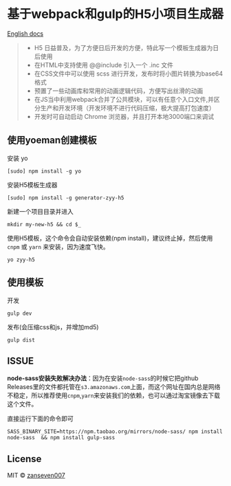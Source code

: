 # 基于webpack和gulp的H5小项目生成器

[English docs](https://github.com/zanseven007/generator-zyy-h5/blob/master/README_en.md)


> - H5 日益普及，为了方便日后开发的方便，特此写一个模板生成器为日后使用
> - 在HTML中支持使用 @@include 引入一个 .inc 文件
> - 在CSS文件中可以使用 scss 进行开发，发布时将小图片转换为base64格式
> - 预置了一些动画库和常用的动画逻辑代码，方便写出丝滑的动画
> - 在JS当中利用webpack合并了公共模块，可以有任意个入口文件,并区分生产和开发环境（开发环境不进行代码压缩，极大提高打包速度）
> - 开发时可自动启动 Chrome 浏览器，并且打开本地3000端口来调试

## 使用yoeman创建模板
安装 yo

```
[sudo] npm install -g yo
```
安装H5模板生成器

```
[sudo] npm install -g generator-zyy-h5
```
新建一个项目目录并进入

```
mkdir my-new-h5 && cd $_
```
使用H5模板，这个命令会自动安装依赖(npm install)，建议终止掉，然后使用 `cnpm` 或 `yarn` 来安装，因为速度飞快。

```
yo zyy-h5
```

## 使用模板
开发

```
gulp dev
```
发布(会压缩css和js，并增加md5)
```
gulp dist
```

## ISSUE

**node-sass安装失败解决办法**：因为在安装`node-sass`的时候它把github Releases里的文件都托管在`s3.amazonaws.com`上面，而这个网址在国内总是网络不稳定，所以推荐使用`cnpm`,`yarn`来安装我们的依赖，也可以通过淘宝镜像去下载这个文件。

直接运行下面的命令即可

```
SASS_BINARY_SITE=https://npm.taobao.org/mirrors/node-sass/ npm install node-sass  && npm install gulp-sass
```

## License
MIT © [zanseven007](https://github.com/zanseven007)
